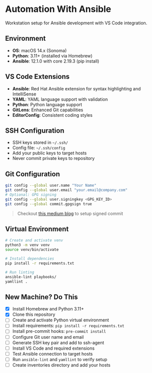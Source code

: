 # Automation With Ansible

Workstation setup for Ansible development with VS Code integration.

## Environment

- **OS**: macOS 14.x (Sonoma)
- **Python**: 3.11+ (installed via Homebrew)
- **Ansible**: 12.1.0 with core 2.19.3 (pip install)

## VS Code Extensions

- **Ansible**: Red Hat Ansible extension for syntax highlighting and IntelliSense
- **YAML**: YAML language support with validation
- **Python**: Python language support
- **GitLens**: Enhanced Git capabilities
- **EditorConfig**: Consistent coding styles

## SSH Configuration

- SSH keys stored in `~/.ssh/`
- Config file: `~/.ssh/config`
- Add your public keys to target hosts
- Never commit private keys to repository

## Git Configuration

```bash
git config --global user.name "Your Name"
git config --global user.email "your.email@company.com"
# Optional: GPG signing
git config --global user.signingkey <GPG_KEY_ID>
git config --global commit.gpgsign true
```

> Checkout [this medium blog](https://medium.com/big0one/how-to-create-a-verified-commit-in-github-using-gpg-key-signature-16acee004e0f?sk=f77eeb4e80048bcee5eab277f80fe22a) to setup signed commit

## Virtual Environment

```bash
# Create and activate venv
python3 -m venv venv
source venv/bin/activate

# Install dependencies
pip install -r requirements.txt

# Run linting
ansible-lint playbooks/
yamllint .
```

## New Machine? Do This

- [X] Install Homebrew and Python 3.11+
- [x] Clone this repository
- [ ] Create and activate Python virtual environment
- [ ] Install requirements: `pip install -r requirements.txt`
- [ ] Install pre-commit hooks: `pre-commit install`
- [ ] Configure Git user name and email
- [ ] Generate SSH key pair and add to ssh-agent
- [ ] Install VS Code and required extensions
- [ ] Test Ansible connection to target hosts
- [ ] Run `ansible-lint` and `yamllint` to verify setup
- [ ] Create inventories directory and add your hosts
